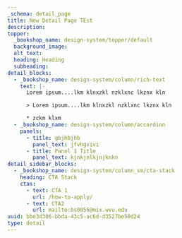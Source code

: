 ```yaml
---
_schema: detail_page
title: New Detail Page TEst
description:
topper:
  _bookshop_name: design-system/topper/default
  background_image:
  alt_text:
  heading: Heading
  subheading:
detail_blocks:
  - _bookshop_name: design-system/column/rich-text
    text: |-
      Lorem ipsum....lkm klnxzkl nzklxnc lkznx kln

      > Lorem ipsum....lkm klnxzkl nzklxnc lkznx kln

      * zckm klxm
  - _bookshop_name: design-system/column/accordion
    panels:
      - title: gbjhbjhb
        panel_text: jfvhgvivi
      - title: Panel 1 Title
        panel_text: kjnkjnlkjnjknkn
detail_sidebar_blocks:
  - _bookshop_name: design-system/column_sm/cta-stack
    heading: CTA Stack
    ctas:
      - text: CTA 1
        url: /how-to-apply/
      - text: CTA2
        url: mailto:bs0056@mix.wvu.edu
uuid: bbe3d306-bbda-43c5-ac6d-d3527be50d24
type: detail
---
```

